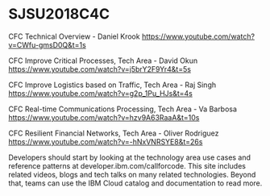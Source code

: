 # SJSU2018C4C

CFC Technical Overview - Daniel Krook
https://www.youtube.com/watch?v=CWfu-gmsD0Q&t=1s

CFC Improve Critical Processes, Tech Area - David Okun
https://www.youtube.com/watch?v=j5brY2F9Yr4&t=5s

CFC Improve Logistics based on Traffic, Tech Area - Raj Singh
https://www.youtube.com/watch?v=g2p_1Pu_HJs&t=4s

CFC Real-time Communications Processing, Tech Area - Va Barbosa
https://www.youtube.com/watch?v=hzv9A63RaaA&t=10s

CFC Resilient Financial Networks, Tech Area - Oliver Rodriguez 
https://www.youtube.com/watch?v=-hNxVNRSYE8&t=26s

Developers should start by looking at the technology area use cases and reference patterns at developer.ibm.com/callforcode. This site includes related videos, blogs and tech talks on many related technologies. Beyond that, teams can use the IBM Cloud catalog and documentation to read more. 
